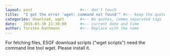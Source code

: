 ```yaml
---
layout: post                     #<-- don't touch
title:  "I got the error 'wget: command not found'" #<-- keep the quotes " ... "
categories: download, wget       #<-- No quotes, comma separated tags
date:   2015-03-30 21:30:00      #<-- current date and time
author: Torsten Rathmann         #<-- Replace with the name
---
```


For fetching files, ESGF download scripts ("wget scripts") need the command line tool wget. Please install it.


